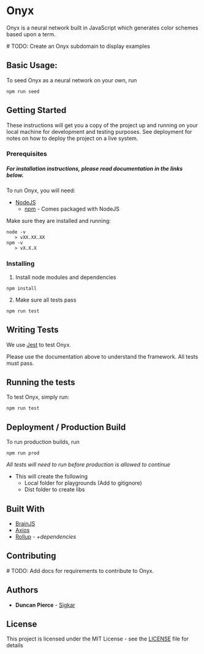 # Onyx

Onyx is a neural network built in JavaScript which generates color schemes based upon a term.

\# TODO: Create an Onyx subdomain to display examples

## Basic Usage:

To seed Onyx as a neural network on your own, run

```
npm run seed
```

## Getting Started

These instructions will get you a copy of the project up and running on your local machine for development and testing purposes. See deployment for notes on how to deploy the project on a live system.

### Prerequisites

##### For installation instructions, please read documentation in the links below.

To run Onyx, you will need:

- [NodeJS](https://nodejs.org/en/)
   - [npm](https://www.npmjs.com/) - Comes packaged with NodeJS

Make sure they are installed and running:

```
node -v
   > vXX.XX.XX
npm -v
   > vX.X.X
```


### Installing

1. Install node modules and dependencies

```
npm install
```

2. Make sure all tests pass

```
npm run test
```

## Writing Tests

We use [Jest](https://jestjs.io/) to test Onyx.

Please use the documentation above to understand the framework. All tests must pass.

## Running the tests

To test Onyx, simply run:

```
npm run test
```

## Deployment / Production Build

To run production builds, run

```
npm run prod
```
*All tests will need to run before production is allowed to continue*

- This will create the following
   - Local folder for playgrounds (Add to gitignore)
   - Dist folder to create libs


## Built With

* [BrainJS](https://www.npmjs.com/package/brainjs)
* [Axios](https://www.npmjs.com/package/axios)
* [Rollup](https://www.npmjs.com/package/rollup) - *+dependencies*

## Contributing

\# TODO: Add docs for requirements to contribute to Onyx.

## Authors

* **Duncan Pierce** - [Sigkar](https://github.com/Sigkar)

## License

This project is licensed under the MIT License - see the [LICENSE](LICENSE) file for details


